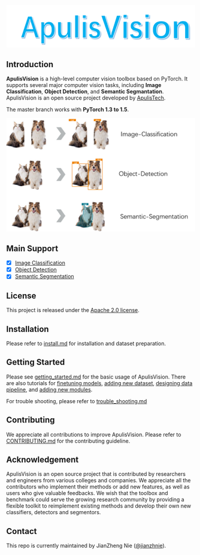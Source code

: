 <div align="center">
  <img src="resources/apulisvision-logo.png" width="600"/>
</div>

## Introduction

**ApulisVision** is a high-level computer vision toolbox based on PyTorch. It supports several major computer vision tasks, including  **Image Classification**, **Object Detection**, and **Semantic Segmantation**. ApulisVision is an open source project developed by [ApulisTech](https://github.com/apulis).

The master branch works with **PyTorch 1.3 to 1.5**. 

<div align="center">
  <img src="resources/demo.png" width="600"/>
</div>

## Main Support
- [x] [Image Classification](/docs/Image-classification.md)
- [x] [Object Detection](/docs/Object-Detection.md)
- [x] [Semantic Segmentation](/docs/Semantic-Segmentation.md)

## License

This project is released under the [Apache 2.0 license](LICENSE).


## Installation

Please refer to [install.md](docs/install.md) for installation and dataset preparation.

## Getting Started

Please see [getting_started.md](docs/getting_started.md) for the basic usage of ApulisVision. There are also tutorials for [finetuning models](docs/tutorials/finetune.md), [adding new dataset](docs/tutorials/new_dataset.md), [designing data pipeline](docs/tutorials/data_pipeline.md), and [adding new modules](docs/tutorials/new_modules.md).

For trouble shooting, please refer to [trouble_shooting.md](docs/trouble_shooting.md)

## Contributing

We appreciate all contributions to improve ApulisVision. Please refer to [CONTRIBUTING.md](.github/CONTRIBUTING.md) for the contributing guideline.

## Acknowledgement

ApulisVision is an open source project that is contributed by researchers and engineers from various colleges and companies. We appreciate all the contributors who implement their methods or add new features, as well as users who give valuable feedbacks.
We wish that the toolbox and benchmark could serve the growing research community by providing a flexible toolkit to reimplement existing methods and develop their own new classifiers, detectors and segmentors.


## Contact

This repo is currently maintained by JianZheng Nie ([@jianzhnie](https://github.com/jianzhnie)).
